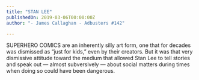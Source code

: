 ```yaml
---
title: "STAN LEE"
publishedOn: 2019-03-06T00:00:00Z
author: "- James Callaghan - Adbusters #142"

---
```


SUPERHERO COMICS are an inherently silly art form, one that for decades was dismissed as “just for kids,” even by their creators. But it was that very dismissive attitude toward the medium that allowed Stan Lee to tell stories and speak out — almost subversively — about social matters during times when doing so could have been dangerous.